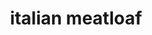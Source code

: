 ---
id: 5e405ba986a98600148c87c6
servings:
notes:
directions: 'in a small skillet
 heat the olive oil over med. high heat and sauté the onion and bell pepper for 3-4 minutes
 remove from heat.
in a large bowl
 add the meats
 onion and peppers along with all remaining ingredients reserving 3/4 c. mozzarella cheese for topping.
now
 dive in there with the best tools god gave you
 your hands and combine everything really good.
place and mold the mixture in a baking dish of your choice
 about 2\ thick. spoon 1/2 to 3/4 c. of the marinara sauce on top and spread around.
place in a 400 degree oven for 50 minutes.
remove from the oven and top with the remaining cheese and sprinkle a little dry basil over the top.
return to the oven for 10 more minutes.
make sure the meat is not pink before serving
 baking time will vary depending on the thickness of your loaf.'
ingredients: '1 lb. ground beef
1/2 lb. ground mild italian sausage
1 small onion
 finely chopped
1/2 c. chopped bell pepper (i used orange
 it was all i had in the freezer)
1 tsp. olive oil
1 tsp. worcestershire sauce
1 clove garlic
 minced
1/2 tsp. oregano
1/2 tsp. basil
1/2 tsp. parsley
1 egg
 beaten
3/4 c. italian bread crumbs
2 slices white bread
 crumbled
1 t. milk
8 oz. shredded mozzarella cheese
 reserve 3/4 c. for topping
1/4 c. parmesan cheese
1 c. marinara sauce
 plus 1/2 -3/4 c. more for topping'
rating: 5
ease: intermediate

category: main course
href: 'https: //hotcookinrecipes.com/an-absolutely-delicious-italian-meatloaf-2/?fbclid=iwar1ox7d_qvtadzz7oqlwp9oyvy4gmwnfigxy0cclovlidd62ckajugb7nmu'
totalTime:
cookTime:
prepTime:
title: italian meatloaf
path: /italian-meatloaf
---